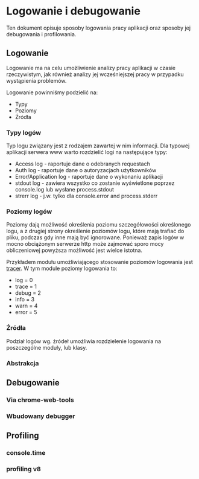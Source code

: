 Logowanie i debugowanie
=========================

Ten dokument opisuje sposoby logowania pracy aplikacji oraz sposoby jej debugowania i profilowania.

Logowanie
-----------

Logowanie ma na celu umożliwienie analizy pracy aplikacji w czasie rzeczywistym, jak również analizy jej wcześniejszej
pracy w przypadku wystąpienia problemów.

Logowanie powinniśmy podzielić na:

* Typy
* Poziomy
* Źródła

### Typy logów

Typ logu związany jest z rodzajem zawartej w nim informacji. Dla typowej aplikacji serwera www warto rozdzielić logi na
następujące typy:

* Access log - raportuje dane o odebranych requestach
* Auth log - raportuje dane o autoryzacjach użytkowników
* Error/Application log - raportuje dane o wykonaniu aplikacji
* stdout log - zawiera wszystko co zostanie wyświetlone poprzez console.log lub wysłane process.stdout
* strerr log - j.w. tylko dla console.error and process.stderr

### Poziomy logów

Poziomy dają możliwość określenia poziomu szczegółowości określonego logu, a z drugiej strony określenie poziomów logu,
które mają trafiać do pliku, podczas gdy inne mają być ignorowane. Ponieważ zapis logów w mocno obciążonym serwerze http
może zajmować sporo mocy obliczeniowej powyższa możliwość jest wielce istotna.

Przykładem modułu umożliwiającego stosowanie poziomów logowania jest [tracer](https://www.npmjs.com/package/tracer). W
tym module poziomy logowania to:

* log = 0
* trace = 1
* debug = 2
* info = 3
* warn = 4
* error = 5

### Źródła

Podział logów wg. źródeł umożliwia rozdzielenie logowania na poszczególne moduły, lub klasy.

### Abstrakcja

Debugowanie
-------------

### Via chrome-web-tools

### Wbudowany debugger

Profiling
----------

### console.time

### profiling v8
